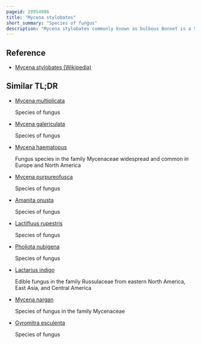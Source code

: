 ```yaml
---
pageid: 28954906
title: "Mycena stylobates"
short_summary: "Species of fungus"
description: "Mycena stylobates commonly known as bulbous Bonnet is a Species of inedible Mushroom in the Family Mycenaceae. It is found in north America and Europe producing small whitish to gray Fruit Bodies with bell-shaped Caps that are up to 15 Mm Diameter. The distinguishing Characteristic of the Mushroom is the Fragile Stipe which is mounted on a flat Disk marked with distinct Grooves and fringed by a Row of Bristles. The Mushrooms grow in small Colonies on Leaves and other Debris of deciduous and coniferous Trees. The Mushroom's Spores are white in Deposit, smooth, and ellipsoid-shaped with Dimensions of 6–10 by 3. 5–4. 5 Μm. In the Development of the Fruit Body the preliminary Stipe and Cap Structures appear at the same Time within the Primordium and Hyphae originating from the stipe Form a Cover over the developing Structures. The Mycelia of the Mushroom are believed to have Bioluminescent Properties."
---
```


## Reference

- [Mycena stylobates (Wikipedia)](https://en.wikipedia.org/?curid=28954906)

## Similar TL;DR

- [Mycena multiplicata](/tldr/en/mycena-multiplicata)

  Species of fungus

- [Mycena galericulata](/tldr/en/mycena-galericulata)

  Species of fungus

- [Mycena haematopus](/tldr/en/mycena-haematopus)

  Fungus species in the family Mycenaceae widespread and common in Europe and North America

- [Mycena purpureofusca](/tldr/en/mycena-purpureofusca)

  Species of fungus

- [Amanita onusta](/tldr/en/amanita-onusta)

  Species of fungus

- [Lactifluus rupestris](/tldr/en/lactifluus-rupestris)

  Species of fungus

- [Pholiota nubigena](/tldr/en/pholiota-nubigena)

  Species of fungus

- [Lactarius indigo](/tldr/en/lactarius-indigo)

  Edible fungus in the family Russulaceae from eastern North America, East Asia, and Central America

- [Mycena nargan](/tldr/en/mycena-nargan)

  Species of fungus in the family Mycenaceae

- [Gyromitra esculenta](/tldr/en/gyromitra-esculenta)

  Species of fungus
